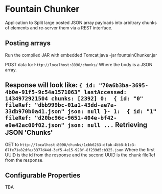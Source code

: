 Fountain Chunker
================

Application to Split large posted JSON array payloads into arbitrary chunks of elements and re-server them via a REST interface.

Posting arrays
--------------
Run the compiled JAR with embedded Tomcat:java -jar fountainChunker.jar

POST data to:
`http://localhost:8090/chunks/`
Where the body is a JSON array. 

Response will look like:
`
	{
		id: "70a6b3ba-3695-4b0e-91f5-9c54a1571063"
		lastAccessed: 1434972921504
		chunks: [2392]
		0:  {
			id: "0"
			fileRef: "dbb999bc-01a1-43dd-ae7a-33db970b0a41.json"
			json: null
		}-
		1:  {
			id: "1"
			fileRef: "d20bc96c-9651-404e-bf42-e9e42ac00f02.json"
			json: null
		...
`
Retrieving JSON 'Chunks'
------------------------
GET to `http://localhost:8090/chunks/1cbb6263-dfab-4bb8-b1c3-67fe71a82dfa/3377d44d-3ef5-4e15-928f-8f239d5cb325.json`
Where the first UUID is the id from the response and the second UUID is the chunk fileRef from the response. 

Configurable Properties
-----------------------
TBA